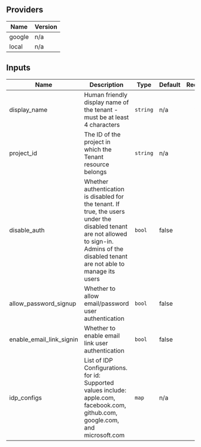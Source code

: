 ## Providers

| Name | Version |
|------|---------|
| google | n/a |
| local  | n/a |

## Inputs

| Name | Description | Type | Default | Required |
|------|-------------|------|---------|:-----:|
| display\_name  | Human friendly display name of the tenant - must be at least 4 characters | `string` | n/a | yes |
| project\_id | The ID of the project in which the Tenant resource belongs | `string` | n/a | yes |
| disable\_auth| Whether authentication is disabled for the tenant. If true, the users under the disabled tenant are not allowed to sign-in. Admins of the disabled tenant are not able to manage its users | `bool` | false | no |
| allow\_password\_signup | Whether to allow email/password user authentication | `bool` | false | no |
| enable\_email\_link\_signin | Whether to enable email link user authentication | `bool` | false | no |
| idp_configs | List of IDP Configurations. for id: Supported values include: apple.com, facebook.com, github.com, google.com, and microsoft.com | `map` | n/a | yes |
